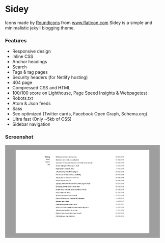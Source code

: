 # Sidey
Icons made by <a href="https://roundicons.com/" title="Roundicons">Roundicons</a> from <a href="https://www.flaticon.com/" title="Flaticon"> www.flaticon.com</a>
Sidey is a simple and minimalistic jekyll blogging theme.

### Features

- Responsive design
- Inline CSS
- Anchor headings
- Search
- Tags & tag pages
- Security headers (for Netlify hosting)
- 404 page
- Compressed CSS and HTML
- 100/100 score on Lighthouse, Page Speed Insights & Webpagetest
- Robots.txt
- Atom & Json feeds
- Sass
- Seo optimized (Twitter cards, Facebook Open Graph, Schema.org)
- Ultra fast (Only ~5kb of CSS)
- Sidebar navigation

### Screenshot

![Screenshot](screenshot.png)
